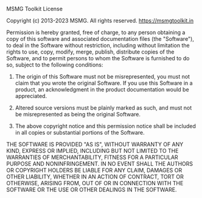 MSMG Toolkit License

Copyright (c) 2013-2023 MSMG. All rights reserved.
https://msmgtoolkit.in

Permission is hereby granted, free of charge, to any person obtaining a copy
of this software and associated documentation files (the "Software"), to deal in
the Software without restriction, including without limitation the rights to
use, copy, modify, merge, publish, distribute copies of the Software, and to
permit persons to whom the Software is furnished to do so, subject to the 
following conditions: 

1. The origin of this Software must not be misrepresented, you must not claim
that you wrote the original Software. If you use this Software in a product, an
acknowledgment in the product documentation would be appreciated.

2. Altered source versions must be plainly marked as such, and must not be 
misrepresented as being the original Software.

3. The above copyright notice and this permission notice shall be included in
all copies or substantial portions of the Software.

THE SOFTWARE IS PROVIDED "AS IS", WITHOUT WARRANTY OF ANY KIND, EXPRESS OR
IMPLIED, INCLUDING BUT NOT LIMITED TO THE WARRANTIES OF MERCHANTABILITY,
FITNESS FOR A PARTICULAR PURPOSE AND NONINFRINGEMENT. IN NO EVENT SHALL THE
AUTHORS OR COPYRIGHT HOLDERS BE LIABLE FOR ANY CLAIM, DAMAGES OR OTHER
LIABILITY, WHETHER IN AN ACTION OF CONTRACT, TORT OR OTHERWISE, ARISING FROM,
OUT OF OR IN CONNECTION WITH THE SOFTWARE OR THE USE OR OTHER DEALINGS IN THE
SOFTWARE.
